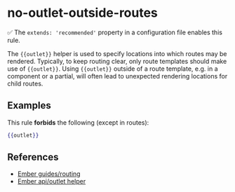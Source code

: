 # no-outlet-outside-routes

✅ The `extends: 'recommended'` property in a configuration file enables this rule.

The `{{outlet}}` helper is used to specify locations into which routes may be rendered. Typically, to keep routing clear, only route templates should make use of `{{outlet}}`. Using `{{outlet}}` outside of a route template, e.g. in a component or a partial, will often lead to unexpected rendering locations for child routes.

## Examples

This rule **forbids** the following (except in routes):

```hbs
{{outlet}}
```

## References

* [Ember guides/routing](https://guides.emberjs.com/release/routing/rendering-a-template/)
* [Ember api/outlet helper](https://api.emberjs.com/ember/release/classes/Ember.Templates.helpers/methods/outlet?anchor=outlet)
